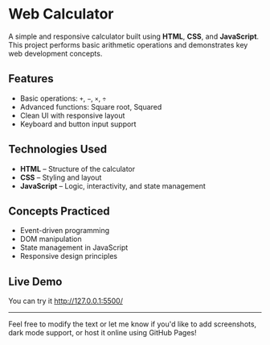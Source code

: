 # Web Calculator

A simple and responsive calculator built using **HTML**, **CSS**, and **JavaScript**.  
This project performs basic arithmetic operations and demonstrates key web development concepts.

## Features

- Basic operations: `+`, `−`, `×`, `÷`
- Advanced functions: Square root, Squared
- Clean UI with responsive layout
- Keyboard and button input support

## Technologies Used

- **HTML** – Structure of the calculator
- **CSS** – Styling and layout
- **JavaScript** – Logic, interactivity, and state management

## Concepts Practiced

- Event-driven programming
- DOM manipulation
- State management in JavaScript
- Responsive design principles

## Live Demo

You can try it http://127.0.0.1:5500/

---

Feel free to modify the text or let me know if you'd like to add screenshots, dark mode support, or host it online using GitHub Pages!
